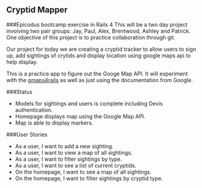 ## Cryptid Mapper

###Epicodus bootcamp exercise in Rails 4
This will be a two day project involving two pair groups: Jay, Paul, Alex, Brentwood, Ashley and Patrick. One objective of this project is to practice collaboration through git.

Our project for today we are creating a cryptid tracker to allow users to sign up, add sightings of crytids and display location using google maps api to help display.

This is a practice app to figure out the Googe Map API.  It will experiment with the <a href="https://github.com/apneadiving/Google-Maps-for-Rails">gmaps4rails</a> as well as just using the documentation from Google.

###Status
* Models for sightings and users is complete including Devis authentication.
* Homepage displays map using the Google Map API.
* Map is able to display markers.

###User Stories
* As a user, I want to add a new sighting.
* As a user, I want to view a map of all sightings.
* As a user, I want to filter sightings by type.
* As a user, I want to see a list of current cryptids.
* On the homepage, I want to see a map of all sightings.
* On the homepage, I want to filter sightings by cryptid type.
